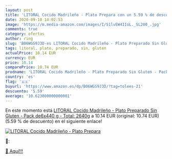 ```yaml
---
layout: post
title: 'LITORAL Cocido Madrileño - Plato Prepara con un 5.59 % de descuento'
date: 2020-09-18 14:02:53
image: 'https://m.media-amazon.com/images/I/51lvEW4IIoL._SL200_.jpg'
comments: true
category: ofertas
author: ring
slug: 'B06WGS9J3D-es LITORAL Cocido Madrileño - Plato Preparado Sin Gluten -...'
tags: litoral, plato, preparado, sin, gluten
actualPrice: 10.14 EUR
currency: EUR
price: 10.14
comparePrice: 10.74 EUR
prodname: 'LITORAL Cocido Madrileño - Plato Preparado Sin Gluten - Pack de6x440 g - Total: 2640g'
country: 'es'
flag: '🇪🇸'
buyurl: 'https://www.amazon.es/dp/B06WGS9J3D/?tag=tolees-21'
descuento: '5.59'
average: '10.623000000000001'
---
```


En este momento está [LITORAL Cocido Madrileño - Plato Preparado Sin Gluten - Pack de6x440 g - Total: 2640g](https://www.amazon.es/dp/B06WGS9J3D/?tag=tolees-21) a 10.14 EUR (original: 10.74 EUR) (5.59 %  de descuento) en el siguiente enlace!

[![LITORAL Cocido Madrileño - Plato Prepara](https://m.media-amazon.com/images/I/51lvEW4IIoL._SL200_.jpg)](https://www.amazon.es/dp/B06WGS9J3D/?tag=tolees-21)

🔎:


[🛒 Aquí!!!](https://www.amazon.es/dp/B06WGS9J3D/?tag=tolees-21)
